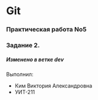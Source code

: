 # Git
### Практическая работа No5
### Задание 2.
##### Изменено в ветке dev
Выполнил:
* Ким Виктория Александровна
* УИТ-211